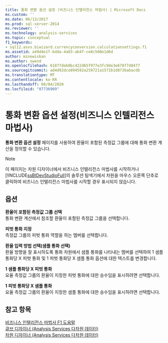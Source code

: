 ```yaml
---
title: 통화 변환 옵션 설정 (비즈니스 인텔리전스 마법사) | Microsoft Docs
ms.custom: ''
ms.date: 06/13/2017
ms.prod: sql-server-2014
ms.reviewer: ''
ms.technology: analysis-services
ms.topic: conceptual
f1_keywords:
- sql12.asvs.biwizard.currencyconversion.calculationsettings.f1
ms.assetid: a49d4e1f-bdda-4a83-ab4f-ce8c500e1d6d
author: minewiskan
ms.author: owend
ms.openlocfilehash: 61877deb0bc422d65f977e3fc9de3e678f7d8477
ms.sourcegitcommit: ad4d92dce894592a259721a1571b1d8736abacdb
ms.translationtype: MT
ms.contentlocale: ko-KR
ms.lasthandoff: 08/04/2020
ms.locfileid: "87736909"
---
```

# <a name="set-currency-conversion-options-business-intelligence-wizard"></a>통화 변환 옵션 설정(비즈니스 인텔리전스 마법사)
  **통화 변환 옵션 설정** 페이지를 사용하여 환율이 포함된 측정값 그룹에 대해 통화 변환 계산을 정의할 수 있습니다.  
  
> [!NOTE]  
>  이 페이지는 차원 디자이너에서 비즈니스 인텔리전스 마법사를 시작하거나 [!INCLUDE[ssBIDevStudioFull](../includes/ssbidevstudiofull-md.md)]의 솔루션 탐색기에서 차원을 마우스 오른쪽 단추로 클릭하여 비즈니스 인텔리전스 마법사를 시작할 경우 표시되지 않습니다.  
  
## <a name="options"></a>옵션  
 **환율이 포함된 측정값 그룹 선택**  
 통화 변환 계산에서 참조할 환율이 포함된 측정값 그룹을 선택합니다.  
  
 **피벗 통화 지정**  
 측정값 그룹의 피벗 통화 역할을 하는 멤버를 선택합니다.  
  
 **환율 입력 방법 선택(샘플 통화 선택)**  
 환율 방향을 잘 표시하도록 통화 차원에서 샘플 통화를 나타내는 멤버를 선택하여 1 샘플 통화당 X 피벗 통화 및 1 피벗 통화당 X 샘플 통화 옵션에 대한 텍스트를 변경합니다.  
  
 **1 샘플 통화당 X 피벗 통화**  
 요율 측정값 그룹의 환율이 지정한 피벗 통화에 대한 승수임을 표시하려면 선택합니다.  
  
 **1 피벗 통화당 X 샘플 통화**  
 요율 측정값 그룹의 환율이 지정한 샘플 통화에 대한 승수임을 표시하려면 선택합니다.  
  
## <a name="see-also"></a>참고 항목  
 [비즈니스 인텔리전스 마법사 F1 도움말](business-intelligence-wizard-f1-help.md)   
 [큐브 디자이너 &#40;Analysis Services 다차원 데이터&#41;](cube-designer-analysis-services-multidimensional-data.md)   
 [차원 디자이너 &#40;Analysis Services 다차원 데이터&#41;](dimension-designer-analysis-services-multidimensional-data.md)  
  
  
